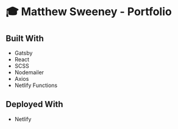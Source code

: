 
# :mortar_board: Matthew Sweeney - Portfolio

## Built With

* Gatsby 
* React
* SCSS
* Nodemailer
* Axios
* Netlify Functions

## Deployed With

* Netlify
